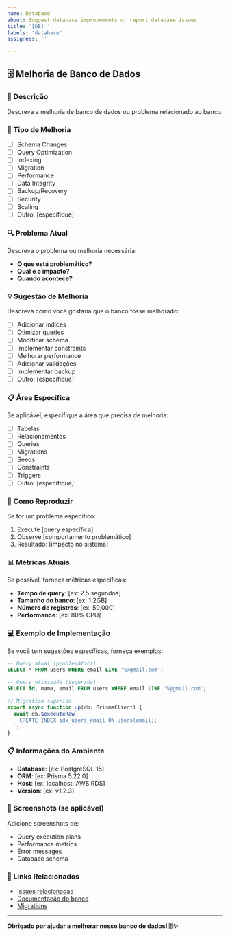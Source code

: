 ```yaml
---
name: Database
about: Suggest database improvements or report database issues
title: '[DB] '
labels: 'database'
assignees: ''

---
```


## 🗄️ Melhoria de Banco de Dados

### 📝 Descrição

Descreva a melhoria de banco de dados ou problema relacionado ao banco.

### 🎯 Tipo de Melhoria

- [ ] Schema Changes
- [ ] Query Optimization
- [ ] Indexing
- [ ] Migration
- [ ] Performance
- [ ] Data Integrity
- [ ] Backup/Recovery
- [ ] Security
- [ ] Scaling
- [ ] Outro: [especifique]

### 🔍 Problema Atual

Descreva o problema ou melhoria necessária:

- **O que está problemático?**
- **Qual é o impacto?**
- **Quando acontece?**

### 💡 Sugestão de Melhoria

Descreva como você gostaria que o banco fosse melhorado:

- [ ] Adicionar índices
- [ ] Otimizar queries
- [ ] Modificar schema
- [ ] Implementar constraints
- [ ] Melhorar performance
- [ ] Adicionar validações
- [ ] Implementar backup
- [ ] Outro: [especifique]

### 📋 Área Específica

Se aplicável, especifique a área que precisa de melhoria:

- [ ] Tabelas
- [ ] Relacionamentos
- [ ] Queries
- [ ] Migrations
- [ ] Seeds
- [ ] Constraints
- [ ] Triggers
- [ ] Outro: [especifique]

### 🔧 Como Reproduzir

Se for um problema específico:

1. Execute [query específica]
2. Observe [comportamento problemático]
3. Resultado: [impacto no sistema]

### 📊 Métricas Atuais

Se possível, forneça métricas específicas:

- **Tempo de query**: [ex: 2.5 segundos]
- **Tamanho do banco**: [ex: 1.2GB]
- **Número de registros**: [ex: 50,000]
- **Performance**: [ex: 80% CPU]

### 💻 Exemplo de Implementação

Se você tem sugestões específicas, forneça exemplos:

```sql
-- Query atual (problemática)
SELECT * FROM users WHERE email LIKE '%@gmail.com';

-- Query otimizada (sugerida)
SELECT id, name, email FROM users WHERE email LIKE '%@gmail.com';
```

```typescript
// Migration sugerida
export async function up(db: PrismaClient) {
  await db.$executeRaw`
    CREATE INDEX idx_users_email ON users(email);
  `;
}
```

### 📋 Informações do Ambiente

- **Database**: [ex: PostgreSQL 15]
- **ORM**: [ex: Prisma 5.22.0]
- **Host**: [ex: localhost, AWS RDS]
- **Version**: [ex: v1.2.3]

### 📸 Screenshots (se aplicável)

Adicione screenshots de:
- Query execution plans
- Performance metrics
- Error messages
- Database schema

### 🔗 Links Relacionados

- [Issues relacionadas](#)
- [Documentação do banco](#)
- [Migrations](#)

---

**Obrigado por ajudar a melhorar nosso banco de dados! 🗄️✨**

